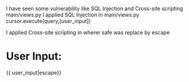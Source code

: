 I have seen some vulnerability like SQL Injection and Cross-site scripting
main/views.py 
 I applied SQL Injection in main/views.py
    cursor.execute(query,[user_input])

I applied Cross-site scripting in  <!-- main/templates/main/vulnerable_template.html -->
wherer safe was replace by escape 
<body>
    <h1>User Input:</h1>
    {{ user_input|escape}}
</body>

